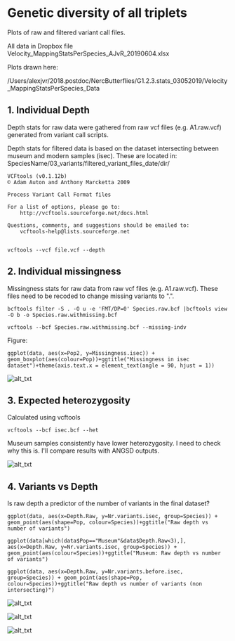 # Genetic diversity of all triplets 

Plots of raw and filtered variant call files. 

All data in Dropbox file Velocity_MappingStatsPerSpecies_AJvR_20190604.xlsx

Plots drawn here: 

/Users/alexjvr/2018.postdoc/NercButterflies/G1.2.3.stats_03052019/Velocity_MappingStatsPerSpecies_Data


## 1. Individual Depth

Depth stats for raw data were gathered from raw vcf files (e.g. A1.raw.vcf) generated from variant call scripts. 

Depth stats for filtered data is based on the dataset intersecting between museum and modern samples (isec). These are located in: SpeciesName/03_variants/filtered_variant_files_date/dir/

```
VCFtools (v0.1.12b)
© Adam Auton and Anthony Marcketta 2009

Process Variant Call Format files

For a list of options, please go to:
	http://vcftools.sourceforge.net/docs.html

Questions, comments, and suggestions should be emailed to:
	vcftools-help@lists.sourceforge.net


vcftools --vcf file.vcf --depth
```


## 2. Individual missingness

Missingness stats for raw data from raw vcf files (e.g. A1.raw.vcf). These files need to be recoded to change missing variants to ".". 
```
bcftools filter -S . -O u -e 'FMT/DP=0' Species.raw.bcf |bcftools view -O b -o Species.raw.withmissing.bcf

vcftools --bcf Species.raw.withmissing.bcf --missing-indv
```

Figure: 
```
ggplot(data, aes(x=Pop2, y=Missingness.isec)) + geom_boxplot(aes(colour=Pop))+ggtitle("Missingness in isec dataset")+theme(axis.text.x = element_text(angle = 90, hjust = 1))
```

![alt_txt][missingness.flt]

[missingness.flt]:https://user-images.githubusercontent.com/12142475/60621036-97fbcd00-9dd4-11e9-9c0e-009d1e327260.png


## 3. Expected heterozygosity

Calculated using vcftools 
```
vcftools --bcf isec.bcf --het

```

Museum samples consistently have lower heterozygosity. I need to check why this is. I'll compare results with ANGSD outputs. 


![alt_txt][ExpHet]

[ExpHet]:https://user-images.githubusercontent.com/12142475/60665418-4e56c500-9e5c-11e9-9a7f-92a57cac8a0c.png


## 4. Variants vs Depth

Is raw depth a predictor of the number of variants in the final dataset? 

```
ggplot(data, aes(x=Depth.Raw, y=Nr.variants.isec, group=Species)) + geom_point(aes(shape=Pop, colour=Species))+ggtitle("Raw depth vs number of variants")

ggplot(data[which(data$Pop=="Museum"&data$Depth.Raw<3),], aes(x=Depth.Raw, y=Nr.variants.isec, group=Species)) + geom_point(aes(colour=Species))+ggtitle("Museum: Raw depth vs number of variants")

ggplot(data, aes(x=Depth.Raw, y=Nr.variants.before.isec, group=Species)) + geom_point(aes(shape=Pop, colour=Species))+ggtitle("Raw depth vs number of variants (non intersecting)")
```

![alt_txt][variants.vs.depth]

[variants.vs.depth]:https://user-images.githubusercontent.com/12142475/60689759-b3400880-9eb8-11e9-8969-4512636fd075.png


![alt_txt][museum.depth.vs.variants]

[museum.depth.vs.variants]:https://user-images.githubusercontent.com/12142475/60689702-29903b00-9eb8-11e9-9a75-8608e4f35f13.png


![alt_txt][non.isec.variants.vs.DP]

[non.isec.variants.vs.DP]:https://user-images.githubusercontent.com/12142475/60689963-0ca93700-9ebb-11e9-80bf-dd24d1766980.png

